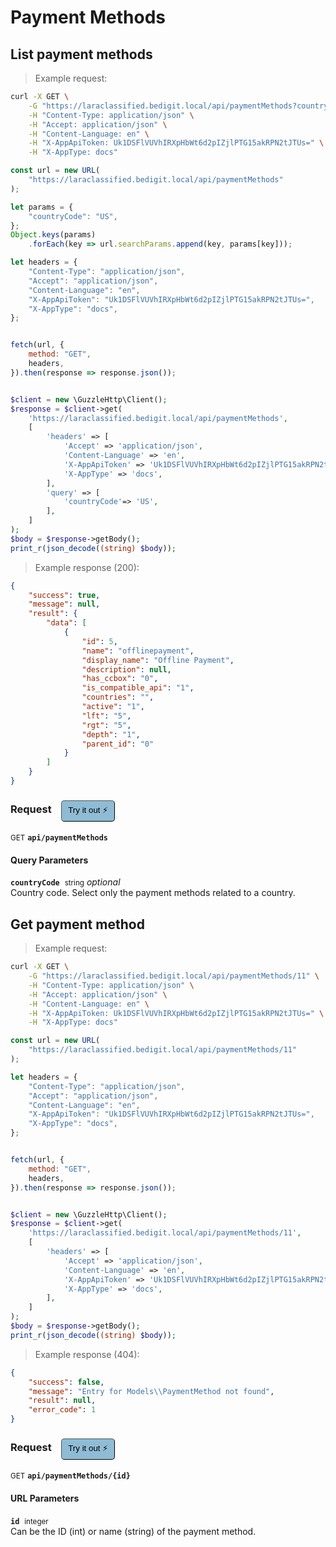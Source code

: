 # Payment Methods


## List payment methods




> Example request:

```bash
curl -X GET \
    -G "https://laraclassified.bedigit.local/api/paymentMethods?countryCode=US" \
    -H "Content-Type: application/json" \
    -H "Accept: application/json" \
    -H "Content-Language: en" \
    -H "X-AppApiToken: Uk1DSFlVUVhIRXpHbWt6d2pIZjlPTG15akRPN2tJTUs=" \
    -H "X-AppType: docs"
```

```javascript
const url = new URL(
    "https://laraclassified.bedigit.local/api/paymentMethods"
);

let params = {
    "countryCode": "US",
};
Object.keys(params)
    .forEach(key => url.searchParams.append(key, params[key]));

let headers = {
    "Content-Type": "application/json",
    "Accept": "application/json",
    "Content-Language": "en",
    "X-AppApiToken": "Uk1DSFlVUVhIRXpHbWt6d2pIZjlPTG15akRPN2tJTUs=",
    "X-AppType": "docs",
};


fetch(url, {
    method: "GET",
    headers,
}).then(response => response.json());
```

```php

$client = new \GuzzleHttp\Client();
$response = $client->get(
    'https://laraclassified.bedigit.local/api/paymentMethods',
    [
        'headers' => [
            'Accept' => 'application/json',
            'Content-Language' => 'en',
            'X-AppApiToken' => 'Uk1DSFlVUVhIRXpHbWt6d2pIZjlPTG15akRPN2tJTUs=',
            'X-AppType' => 'docs',
        ],
        'query' => [
            'countryCode'=> 'US',
        ],
    ]
);
$body = $response->getBody();
print_r(json_decode((string) $body));
```


> Example response (200):

```json
{
    "success": true,
    "message": null,
    "result": {
        "data": [
            {
                "id": 5,
                "name": "offlinepayment",
                "display_name": "Offline Payment",
                "description": null,
                "has_ccbox": "0",
                "is_compatible_api": "1",
                "countries": "",
                "active": "1",
                "lft": "5",
                "rgt": "5",
                "depth": "1",
                "parent_id": "0"
            }
        ]
    }
}
```
<div id="execution-results-GETapi-paymentMethods" hidden>
    <blockquote>Received response<span id="execution-response-status-GETapi-paymentMethods"></span>:</blockquote>
    <pre class="json"><code id="execution-response-content-GETapi-paymentMethods"></code></pre>
</div>
<div id="execution-error-GETapi-paymentMethods" hidden>
    <blockquote>Request failed with error:</blockquote>
    <pre><code id="execution-error-message-GETapi-paymentMethods"></code></pre>
</div>
<form id="form-GETapi-paymentMethods" data-method="GET" data-path="api/paymentMethods" data-authed="0" data-hasfiles="0" data-headers='{"Content-Type":"application\/json","Accept":"application\/json","Content-Language":"en","X-AppApiToken":"Uk1DSFlVUVhIRXpHbWt6d2pIZjlPTG15akRPN2tJTUs=","X-AppType":"docs"}' onsubmit="event.preventDefault(); executeTryOut('GETapi-paymentMethods', this);">
<h3>
    Request&nbsp;&nbsp;&nbsp;
        <button type="button" style="background-color: #8fbcd4; padding: 5px 10px; border-radius: 5px; border-width: thin;" id="btn-tryout-GETapi-paymentMethods" onclick="tryItOut('GETapi-paymentMethods');">Try it out ⚡</button>
    <button type="button" style="background-color: #c97a7e; padding: 5px 10px; border-radius: 5px; border-width: thin;" id="btn-canceltryout-GETapi-paymentMethods" onclick="cancelTryOut('GETapi-paymentMethods');" hidden>Cancel</button>&nbsp;&nbsp;
    <button type="submit" style="background-color: #6ac174; padding: 5px 10px; border-radius: 5px; border-width: thin;" id="btn-executetryout-GETapi-paymentMethods" hidden>Send Request 💥</button>
    </h3>
<p>
<small class="badge badge-green">GET</small>
 <b><code>api/paymentMethods</code></b>
</p>
<h4 class="fancy-heading-panel"><b>Query Parameters</b></h4>
<p>
<b><code>countryCode</code></b>&nbsp;&nbsp;<small>string</small>     <i>optional</i> &nbsp;
<input type="text" name="countryCode" data-endpoint="GETapi-paymentMethods" data-component="query"  hidden>
<br>
Country code. Select only the payment methods related to a country.
</p>
</form>


## Get payment method




> Example request:

```bash
curl -X GET \
    -G "https://laraclassified.bedigit.local/api/paymentMethods/11" \
    -H "Content-Type: application/json" \
    -H "Accept: application/json" \
    -H "Content-Language: en" \
    -H "X-AppApiToken: Uk1DSFlVUVhIRXpHbWt6d2pIZjlPTG15akRPN2tJTUs=" \
    -H "X-AppType: docs"
```

```javascript
const url = new URL(
    "https://laraclassified.bedigit.local/api/paymentMethods/11"
);

let headers = {
    "Content-Type": "application/json",
    "Accept": "application/json",
    "Content-Language": "en",
    "X-AppApiToken": "Uk1DSFlVUVhIRXpHbWt6d2pIZjlPTG15akRPN2tJTUs=",
    "X-AppType": "docs",
};


fetch(url, {
    method: "GET",
    headers,
}).then(response => response.json());
```

```php

$client = new \GuzzleHttp\Client();
$response = $client->get(
    'https://laraclassified.bedigit.local/api/paymentMethods/11',
    [
        'headers' => [
            'Accept' => 'application/json',
            'Content-Language' => 'en',
            'X-AppApiToken' => 'Uk1DSFlVUVhIRXpHbWt6d2pIZjlPTG15akRPN2tJTUs=',
            'X-AppType' => 'docs',
        ],
    ]
);
$body = $response->getBody();
print_r(json_decode((string) $body));
```


> Example response (404):

```json
{
    "success": false,
    "message": "Entry for Models\\PaymentMethod not found",
    "result": null,
    "error_code": 1
}
```
<div id="execution-results-GETapi-paymentMethods--id-" hidden>
    <blockquote>Received response<span id="execution-response-status-GETapi-paymentMethods--id-"></span>:</blockquote>
    <pre class="json"><code id="execution-response-content-GETapi-paymentMethods--id-"></code></pre>
</div>
<div id="execution-error-GETapi-paymentMethods--id-" hidden>
    <blockquote>Request failed with error:</blockquote>
    <pre><code id="execution-error-message-GETapi-paymentMethods--id-"></code></pre>
</div>
<form id="form-GETapi-paymentMethods--id-" data-method="GET" data-path="api/paymentMethods/{id}" data-authed="0" data-hasfiles="0" data-headers='{"Content-Type":"application\/json","Accept":"application\/json","Content-Language":"en","X-AppApiToken":"Uk1DSFlVUVhIRXpHbWt6d2pIZjlPTG15akRPN2tJTUs=","X-AppType":"docs"}' onsubmit="event.preventDefault(); executeTryOut('GETapi-paymentMethods--id-', this);">
<h3>
    Request&nbsp;&nbsp;&nbsp;
        <button type="button" style="background-color: #8fbcd4; padding: 5px 10px; border-radius: 5px; border-width: thin;" id="btn-tryout-GETapi-paymentMethods--id-" onclick="tryItOut('GETapi-paymentMethods--id-');">Try it out ⚡</button>
    <button type="button" style="background-color: #c97a7e; padding: 5px 10px; border-radius: 5px; border-width: thin;" id="btn-canceltryout-GETapi-paymentMethods--id-" onclick="cancelTryOut('GETapi-paymentMethods--id-');" hidden>Cancel</button>&nbsp;&nbsp;
    <button type="submit" style="background-color: #6ac174; padding: 5px 10px; border-radius: 5px; border-width: thin;" id="btn-executetryout-GETapi-paymentMethods--id-" hidden>Send Request 💥</button>
    </h3>
<p>
<small class="badge badge-green">GET</small>
 <b><code>api/paymentMethods/{id}</code></b>
</p>
<h4 class="fancy-heading-panel"><b>URL Parameters</b></h4>
<p>
<b><code>id</code></b>&nbsp;&nbsp;<small>integer</small>  &nbsp;
<input type="number" name="id" data-endpoint="GETapi-paymentMethods--id-" data-component="url" required  hidden>
<br>
Can be the ID (int) or name (string) of the payment method.
</p>
</form>



